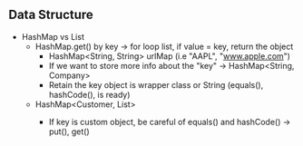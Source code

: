 ## Data Structure

- HashMap vs List
  - HashMap.get() by key -> for loop list, if value = key, return the object
    - HashMap<String, String> urlMap (i.e "AAPL", "www.apple.com")
    - If we want to store more info about the "key" -> HashMap<String, Company>
    - Retain the key object is wrapper class or String (equals(), hashCode(), is ready)
  - HashMap<Customer, List<Transaction>>
    - If key is custom object, be careful of equals() and hashCode() -> put(), get()
